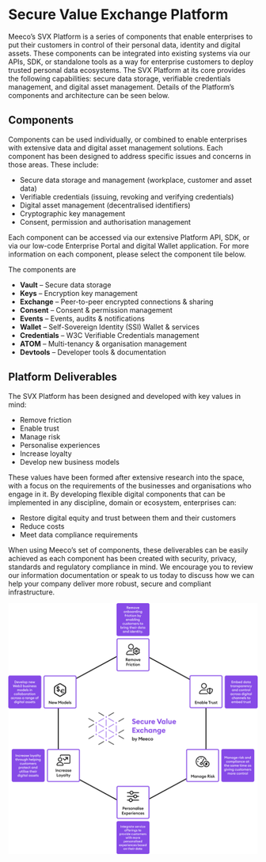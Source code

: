# Secure Value Exchange Platform

Meeco’s SVX Platform is a series of components that enable enterprises to put their customers in control of their personal data, identity and digital assets. These components can be integrated into existing systems via our APIs, SDK, or standalone tools as a way for enterprise customers to deploy trusted personal data ecosystems. The SVX Platform at its core provides the following capabilities: secure data storage, verifiable credentials management, and digital asset management. Details of the Platform’s components and architecture can be seen below.

## Components

Components can be used individually, or combined to enable enterprises with extensive data and digital asset management solutions. Each component has been designed to address specific issues and concerns in those areas. These include:

* Secure data storage and management (workplace, customer and asset data)
* Verifiable credentials (issuing, revoking and verifying credentials)
* Digital asset management (decentralised identifiers)
* Cryptographic key management
* Consent, permission and authorisation management

Each component can be accessed via our extensive Platform API, SDK, or via our low-code Enterprise Portal and digital Wallet application. For more information on each component, please select the component tile below.

The components are

* **Vault** – Secure data storage
* **Keys** – Encryption key management
* **Exchange** – Peer-to-peer encrypted connections & sharing
* **Consent** – Consent & permission management
* **Events** – Events, audits & notifications
* **Wallet** – Self-Sovereign Identity (SSI) Wallet & services
* **Credentials** – W3C Verifiable Credentials management
* **ATOM** – Multi-tenancy & organisation management
* **Devtools** – Developer tools & documentation

## Platform Deliverables

The SVX Platform has been designed and developed with key values in mind:

* Remove friction
* Enable trust
* Manage risk
* Personalise experiences
* Increase loyalty
* Develop new business models

These values have been formed after extensive research into the space, with a focus on the requirements of the businesses and organisations who engage in it. By developing flexible digital components that can be implemented in any discipline, domain or ecosystem, enterprises can:

* Restore digital equity and trust between them and their customers
* Reduce costs
* Meet data compliance requirements

When using Meeco’s set of components, these deliverables can be easily achieved as each component has been created with security, privacy, standards and regulatory compliance in mind. We encourage you to review our information documentation or speak to us today to discuss how we can help your company deliver more robust, secure and compliant infrastructure.

![](/.gitbook/assets/svx_overview_2.png)
